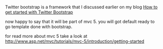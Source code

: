<p>Twitter bootstrap is a framework that I discussed earlier on my blog <a href="http://geekswithblogs.net/anirugu/archive/2012/12/16/how-to-get-started-with-twitter-bootstrap.aspx">How to get started with Twitter Bootstrap</a> </p>

<p>now happy to say that it will be part of mvc 5. you will got default ready to go template done with bootstrap.</p>

<p>for read more about mvc 5 take a look at <a href="http://www.asp.net/mvc/tutorials/mvc-5/introduction/getting-started" title="http://www.asp.net/mvc/tutorials/mvc-5/introduction/getting-started">http://www.asp.net/mvc/tutorials/mvc-5/introduction/getting-started</a></p>
